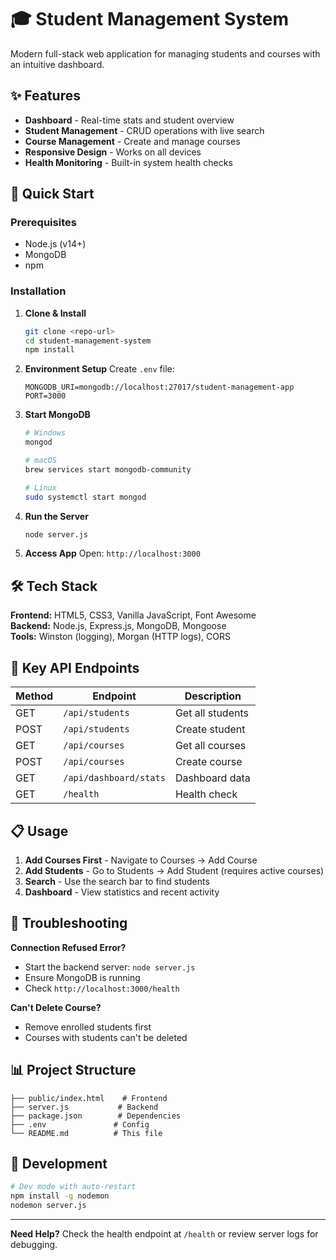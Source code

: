 # 🎓 Student Management System

Modern full-stack web application for managing students and courses with an intuitive dashboard.

## ✨ Features

- **Dashboard** - Real-time stats and student overview
- **Student Management** - CRUD operations with live search
- **Course Management** - Create and manage courses
- **Responsive Design** - Works on all devices
- **Health Monitoring** - Built-in system health checks

## 🚀 Quick Start

### Prerequisites
- Node.js (v14+)
- MongoDB
- npm

### Installation

1. **Clone & Install**
   ```bash
   git clone <repo-url>
   cd student-management-system
   npm install
   ```

2. **Environment Setup**
   Create `.env` file:
   ```env
   MONGODB_URI=mongodb://localhost:27017/student-management-app
   PORT=3000
   ```

3. **Start MongoDB**
   ```bash
   # Windows
   mongod
   
   # macOS
   brew services start mongodb-community
   
   # Linux
   sudo systemctl start mongod
   ```

4. **Run the Server**
   ```bash
   node server.js
   ```

5. **Access App**
   Open: `http://localhost:3000`

## 🛠 Tech Stack

**Frontend:** HTML5, CSS3, Vanilla JavaScript, Font Awesome  
**Backend:** Node.js, Express.js, MongoDB, Mongoose  
**Tools:** Winston (logging), Morgan (HTTP logs), CORS

## 📡 Key API Endpoints

| Method | Endpoint | Description |
|--------|----------|-------------|
| GET | `/api/students` | Get all students |
| POST | `/api/students` | Create student |
| GET | `/api/courses` | Get all courses |
| POST | `/api/courses` | Create course |
| GET | `/api/dashboard/stats` | Dashboard data |
| GET | `/health` | Health check |

## 📋 Usage

1. **Add Courses First** - Navigate to Courses → Add Course
2. **Add Students** - Go to Students → Add Student (requires active courses)
3. **Search** - Use the search bar to find students
4. **Dashboard** - View statistics and recent activity

## 🔧 Troubleshooting

**Connection Refused Error?**
- Start the backend server: `node server.js`
- Ensure MongoDB is running
- Check `http://localhost:3000/health`

**Can't Delete Course?**
- Remove enrolled students first
- Courses with students can't be deleted

## 📊 Project Structure

```
├── public/index.html    # Frontend
├── server.js           # Backend
├── package.json        # Dependencies
├── .env               # Config
└── README.md          # This file
```

## 🧪 Development

```bash
# Dev mode with auto-restart
npm install -g nodemon
nodemon server.js
```

---

**Need Help?** Check the health endpoint at `/health` or review server logs for debugging.

